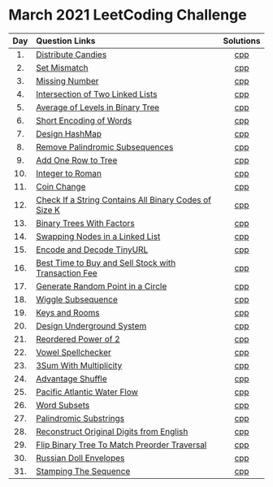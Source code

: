 # March 2021 LeetCoding Challenge

| Day | Question Links                                                                                                                                                             |                                          Solutions                                           |
| :-: | :------------------------------------------------------------------------------------------------------------------------------------------------------------------------- | :------------------------------------------------------------------------------------------: |
| 1.  | [Distribute Candies](https://leetcode.com/explore/challenge/card/march-leetcoding-challenge-2021/588/week-1-march-1st-march-7th/3657/)                                     |                           [cpp](./01.%20Distribute%20Candies.cpp)                            |
| 2.  | [Set Mismatch](https://leetcode.com/explore/challenge/card/march-leetcoding-challenge-2021/588/week-1-march-1st-march-7th/3658/)                                           |                              [cpp](./02.%20Set%20Mismatch.cpp)                               |
| 3.  | [Missing Number](https://leetcode.com/explore/challenge/card/march-leetcoding-challenge-2021/588/week-1-march-1st-march-7th/3659/)                                         |                             [cpp](./03.%20Missing%20Number.cpp)                              |
| 4.  | [Intersection of Two Linked Lists](https://leetcode.com/explore/challenge/card/march-leetcoding-challenge-2021/588/week-1-march-1st-march-7th/3660/)                       |                 [cpp](./04.%20Intersection%20of%20Two%20Linked%20Lists.cpp)                  |
| 5.  | [Average of Levels in Binary Tree](https://leetcode.com/explore/challenge/card/march-leetcoding-challenge-2021/588/week-1-march-1st-march-7th/3661/)                       |                [cpp](./05.%20Average%20of%20Levels%20in%20Binary%20Tree.cpp)                 |
| 6.  | [Short Encoding of Words](https://leetcode.com/explore/challenge/card/march-leetcoding-challenge-2021/588/week-1-march-1st-march-7th/3662/)                                |                       [cpp](./06.%20Short%20Encoding%20of%20Words.cpp)                       |
| 7.  | [Design HashMap](https://leetcode.com/explore/challenge/card/march-leetcoding-challenge-2021/588/week-1-march-1st-march-7th/3663/)                                         |                             [cpp](./07.%20Design%20HashMap.cpp)                              |
| 8.  | [Remove Palindromic Subsequences](https://leetcode.com/explore/challenge/card/march-leetcoding-challenge-2021/589/week-2-march-8th-march-14th/3665/)                       |                    [cpp](./08.%20Remove%20Palindromic%20Subsequences.cpp)                    |
| 9.  | [Add One Row to Tree](https://leetcode.com/explore/challenge/card/march-leetcoding-challenge-2021/589/week-2-march-8th-march-14th/3666/)                                   |                        [cpp](./09.%20Add%20One%20Row%20to%20Tree.cpp)                        |
| 10. | [Integer to Roman](https://leetcode.com/explore/challenge/card/march-leetcoding-challenge-2021/589/week-2-march-8th-march-14th/3667/)                                      |                           [cpp](./10.%20Integer%20to%20Roman.cpp)                            |
| 11. | [Coin Change](https://leetcode.com/explore/challenge/card/march-leetcoding-challenge-2021/589/week-2-march-8th-march-14th/3668/)                                           |                               [cpp](./11.%20Coin%20Change.cpp)                               |
| 12. | [Check If a String Contains All Binary Codes of Size K](https://leetcode.com/explore/challenge/card/march-leetcoding-challenge-2021/589/week-2-march-8th-march-14th/3669/) | [cpp](./12.%20Check%20If%20a%20String%20Contains%20All%20Binary%20Codes%20of%20Size%20K.cpp) |
| 13. | [Binary Trees With Factors](https://leetcode.com/explore/challenge/card/march-leetcoding-challenge-2021/589/week-2-march-8th-march-14th/3670/)                             |                      [cpp](./13.%20Binary%20Trees%20With%20Factors.cpp)                      |
| 14. | [Swapping Nodes in a Linked List](https://leetcode.com/explore/challenge/card/march-leetcoding-challenge-2021/589/week-2-march-8th-march-14th/3671/)                       |                 [cpp](./14.%20Swapping%20Nodes%20in%20a%20Linked%20List.cpp)                 |
| 15. | [Encode and Decode TinyURL](https://leetcode.com/explore/challenge/card/march-leetcoding-challenge-2021/590/week-3-march-15th-march-21st/3673/)                            |                      [cpp](./15.%20Encode%20and%20Decode%20TinyURL.cpp)                      |
| 16. | [Best Time to Buy and Sell Stock with Transaction Fee](https://leetcode.com/explore/challenge/card/march-leetcoding-challenge-2021/590/week-3-march-15th-march-21st/3674/) |  [cpp](./16.%20Best%20Time%20to%20Buy%20and%20Sell%20Stock%20with%20Transaction%20Fee.cpp)   |
| 17. | [Generate Random Point in a Circle](https://leetcode.com/explore/challenge/card/march-leetcoding-challenge-2021/590/week-3-march-15th-march-21st/3675/)                    |                [cpp](./17.%20Generate%20Random%20Point%20in%20a%20Circle.cpp)                |
| 18. | [Wiggle Subsequence](https://leetcode.com/explore/challenge/card/march-leetcoding-challenge-2021/590/week-3-march-15th-march-21st/3676/)                                   |                           [cpp](./18.%20Wiggle%20Subsequence.cpp)                            |
| 19. | [Keys and Rooms](https://leetcode.com/explore/challenge/card/march-leetcoding-challenge-2021/590/week-3-march-15th-march-21st/3677/)                                       |                            [cpp](./19.%20Keys%20and%20Rooms.cpp)                             |
| 20. | [Design Underground System](https://leetcode.com/explore/challenge/card/march-leetcoding-challenge-2021/590/week-3-march-15th-march-21st/3678/)                            |                       [cpp](./20.%20Design%20Underground%20System.cpp)                       |
| 21. | [Reordered Power of 2](https://leetcode.com/explore/challenge/card/march-leetcoding-challenge-2021/590/week-3-march-15th-march-21st/3679/)                                 |                        [cpp](./21.%20Reordered%20Power%20of%202.cpp)                         |
| 22. | [Vowel Spellchecker](https://leetcode.com/explore/challenge/card/march-leetcoding-challenge-2021/591/week-4-march-22nd-march-28th/3681/)                                   |                           [cpp](./22.%20Vowel%20Spellchecker.cpp)                            |
| 23. | [3Sum With Multiplicity](https://leetcode.com/explore/challenge/card/march-leetcoding-challenge-2021/591/week-4-march-22nd-march-28th/3682/)                               |                        [cpp](./23.%203Sum%20With%20Multiplicity.cpp)                         |
| 24. | [Advantage Shuffle](https://leetcode.com/explore/challenge/card/march-leetcoding-challenge-2021/591/week-4-march-22nd-march-28th/3683/)                                    |                            [cpp](./24.%20Advantage%20Shuffle.cpp)                            |
| 25. | [Pacific Atlantic Water Flow](https://leetcode.com/explore/challenge/card/march-leetcoding-challenge-2021/591/week-4-march-22nd-march-28th/3684/)                          |                     [cpp](./25.%20Pacific%20Atlantic%20Water%20Flow.cpp)                     |
| 26. | [Word Subsets](https://leetcode.com/explore/challenge/card/march-leetcoding-challenge-2021/591/week-4-march-22nd-march-28th/3685/)                                         |                              [cpp](./26.%20Word%20Subsets.cpp)                               |
| 27. | [Palindromic Substrings](https://leetcode.com/explore/challenge/card/march-leetcoding-challenge-2021/591/week-4-march-22nd-march-28th/3686/)                               |                         [cpp](./27.%20Palindromic%20Substrings.cpp)                          |
| 28. | [Reconstruct Original Digits from English](https://leetcode.com/explore/challenge/card/march-leetcoding-challenge-2021/591/week-4-march-22nd-march-28th/3687/)             |             [cpp](./28.%20Reconstruct%20Original%20Digits%20from%20English.cpp)              |
| 29. | [Flip Binary Tree To Match Preorder Traversal](https://leetcode.com/explore/featured/card/march-leetcoding-challenge-2021/592/week-5-march-29th-march-31st/3689/)          |         [cpp](./29.%20Flip%20Binary%20Tree%20To%20Match%20Preorder%20Traversal.cpp)          |
| 30. | [Russian Doll Envelopes](https://leetcode.com/explore/challenge/card/march-leetcoding-challenge-2021/592/week-5-march-29th-march-31st/3690/)                               |                        [cpp](./30.%20Russian%20Doll%20Envelopes.cpp)                         |
| 31. | [Stamping The Sequence](https://leetcode.com/explore/challenge/card/march-leetcoding-challenge-2021/592/week-5-march-29th-march-31st/3691/)                                |                         [cpp](./31.%20Stamping%20The%20Sequence.cpp)                         |

